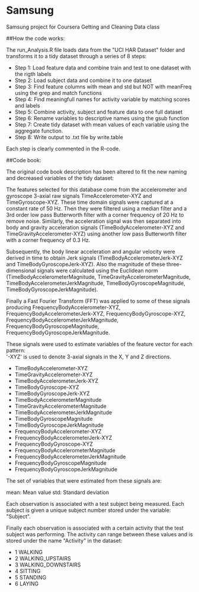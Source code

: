 Samsung
=======

Samsung project for Coursera Getting and Cleaning Data class 



##How the code works:

The run_Analysis.R file loads data from the "UCI HAR Dataset" folder and transforms it to a tidy dataset through a series of 8 steps:

* Step 1: Load feature data and combine train and test to one dataset with the rigth labels
* Step 2: Load subject data and combine it to one dataset
* Step 3: Find feature columns with mean and std but NOT with meanFreq using the grep and match functions
* Step 4: Find meaningfull names for activity variable by matching scores and labels 
* Step 5: Combine activity, subject and feature data to one full dataset
* Step 6: Rename variables to descriptive names using the gsub function 
* Step 7: Create tidy dataset with mean values of each variable using the aggregate function.
* Step 8: Write output to .txt file by write.table

Each step is clearly commented in the R-code.



##Code book:

The original code book description has been altered to fit the new naming and decreased variables of the tidy dataset: 

The features selected for this database come from the accelerometer and gyroscope 3-axial raw signals TimeAccelerometer-XYZ and TimeGyroscope-XYZ. These time domain signals were captured at a constant rate of 50 Hz. Then they were filtered using a median filter and a 3rd order low pass Butterworth filter with a corner frequency of 20 Hz to remove noise. Similarly, the acceleration signal was then separated into body and gravity acceleration signals (TimeBodyAccelerometer-XYZ and TimeGravityAccelerometer-XYZ) using another low pass Butterworth filter with a corner frequency of 0.3 Hz. 

Subsequently, the body linear acceleration and angular velocity were derived in time to obtain Jerk signals (TimeBodyAccelerometerJerk-XYZ and TimeBodyGyroscopeJerk-XYZ). Also the magnitude of these three-dimensional signals were calculated using the Euclidean norm (TimeBodyAccelerometerMagnitude, TimeGravityAccelerometerMagnitude, TimeBodyAccelerometerJerkMagnitude, TimeBodyGyroscopeMagnitude, TimeBodyGyroscopeJerkMagnitude). 

Finally a Fast Fourier Transform (FFT) was applied to some of these signals producing FrequencyBodyAccelerometer-XYZ, FrequencyBodyAccelerometerJerk-XYZ, FrequencyBodyGyroscope-XYZ, FrequencyBodyAccelerometerJerkMagnitude, FrequencyBodyGyroscopeMagnitude, FrequencyBodyGyroscopeJerkMagnitude.  

These signals were used to estimate variables of the feature vector for each pattern:  
'-XYZ' is used to denote 3-axial signals in the X, Y and Z directions.

* TimeBodyAccelerometer-XYZ
* TimeGravityAccelerometer-XYZ
* TimeBodyAccelerometerJerk-XYZ
* TimeBodyGyroscope-XYZ
* TimeBodyGyroscopeJerk-XYZ
* TimeBodyAccelerometerMagnitude
* TimeGravityAccelerometerMagnitude
* TimeBodyAccelerometerJerkMagnitude
* TimeBodyGyroscopeMagnitude
* TimeBodyGyroscopeJerkMagnitude
* FrequencyBodyAccelerometer-XYZ
* FrequencyBodyAccelerometerJerk-XYZ
* FrequencyBodyGyroscope-XYZ
* FrequencyBodyAccelerometerMagnitude
* FrequencyBodyAccelerometerJerkMagnitude
* FrequencyBodyGyroscopeMagnitude
* FrequencyBodyGyroscopeJerkMagnitude

The set of variables that were estimated from these signals are: 

mean: Mean value
std: Standard deviation

Each observation is associated with a test subject being measured. Each subject is given a unique subject number stored under the variable: "Subject".  

Finally each observation is associated with a certain activity that the test subject was performing. The activity can range between these values and is stored under the name "Activity" in the dataset: 
* 1 WALKING
* 2 WALKING_UPSTAIRS
* 3 WALKING_DOWNSTAIRS
* 4 SITTING
* 5 STANDING
* 6 LAYING